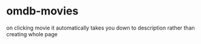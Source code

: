 # omdb-movies
on clicking movie it automatically takes you down to description rather than creating whole page
